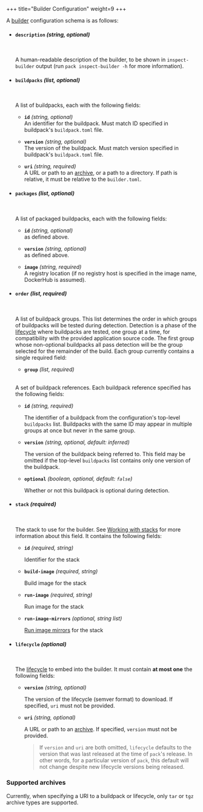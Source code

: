 +++
title="Builder Configuration"
weight=9
+++

A [builder][builder] configuration schema is as follows:

- #### `description` _(string, optional)_
  <br>

  A human-readable description of the builder, to be shown in `inspect-builder` output
  (run `pack inspect-builder -h` for more information).

- #### `buildpacks` _(list, optional)_
  <br>

  A list of buildpacks, each with the following fields:

  - **`id`** _(string, optional)_
    <br>
    An identifier for the buildpack. Must match ID specified in buildpack's `buildpack.toml` file.

  - **`version`** _(string, optional)_
    <br>
    The version of the buildpack. Must match version specified in buildpack's `buildpack.toml` file.

  - **`uri`** _(string, required)_
    <br>
    A URL or path to an [archive](#supported-archives), or a path to a directory. If path is relative, it must be relative to the `builder.toml`.

- #### `packages` _(list, optional)_
  <br>

  A list of packaged buildpacks, each with the following fields:

  - **`id`** _(string, optional)_
    <br>
    as defined above.

  - **`version`** _(string, optional)_
    <br>
    as defined above.

  - **`image`** _(string, required)_
    <br>
    A registry location (if no registry host is specified in the image name, DockerHub is assumed).

- #### `order` _(list, required)_
  <br>

  A list of buildpack groups. This list determines the order in which groups of buildpacks
  will be tested during detection. Detection is a phase of the [lifecycle](#lifecycle) where
  buildpacks are tested, one group at a time, for compatibility with the provided application source code. The first
  group whose non-optional buildpacks all pass detection will be the group selected for the remainder of the build. Each
  group currently contains a single required field:

    - **`group`** _(list, required)_
    <br>

    A set of buildpack references. Each buildpack reference specified has the following fields:

    - **`id`** _(string, required)_
      <br>

      The identifier of a buildpack from the configuration's top-level `buildpacks` list. Buildpacks with the same ID may
      appear in multiple groups at once but never in the same group.

    - **`version`** _(string, optional, default: inferred)_
      <br>

      The version of the buildpack being referred to. This field may be omitted if the top-level `buildpacks` list contains
      only one version of the buildpack.

    - **`optional`** _(boolean, optional, default: `false`)_
      <br>

      Whether or not this buildpack is optional during detection.

- #### `stack` _(required)_
  <br>

  The stack to use for the builder. See [Working with stacks](/docs/concepts/components/stack) for more information about this field. It
  contains the following fields:

  - **`id`** _(required, string)_
    <br>

    Identifier for the stack

  - **`build-image`** _(required, string)_
    <br>

    Build image for the stack

  - **`run-image`** _(required, string)_
    <br>

    Run image for the stack

  - **`run-image-mirrors`** _(optional, string list)_
    <br>

    [Run image mirrors](/docs/concepts/components/stack#run-image-mirrors) for the stack

- #### `lifecycle` _(optional)_
  <br>

  The [lifecycle](#lifecycle) to embed into the builder. It must contain **at most one** the following fields:

  - **`version`** _(string, optional)_
    <br>

    The version of the lifecycle (semver format) to download. If specified, `uri` must not be provided.

  - **`uri`** _(string, optional)_
    <br>

    A URL or path to an [archive](#supported-archives). If specified, `version` must not be provided.

    > If `version` and `uri` are both omitted, `lifecycle` defaults to the version that was last released
    > at the time of `pack`'s release. In other words, for a particular version of `pack`, this default
    > will not change despite new lifecycle versions being released.

### Supported archives

Currently, when specifying a URI to a buildpack or lifecycle, only `tar` or `tgz` archive types are supported.

[builder]: /docs/concepts/components/builder
